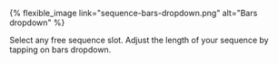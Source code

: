 ---
---

{% flexible_image link="sequence-bars-dropdown.png" alt="Bars dropdown" %}

Select any free sequence slot. Adjust the length of your sequence by tapping on bars dropdown. 
